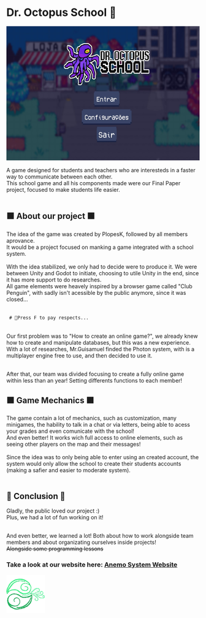 <h1> Dr. Octopus School 🐙</h1>
<p align="center">
  <img src="README-img/menu.jpg" alt="AnemoSystem Logo" loading="lazy" style="height:350px;"><br>
</p>

A game designed for students and teachers who are interesteds in a faster way to communicate between each other. <br>
This school game and all his components made were our Final Paper project, focused to make students life easier. <br><br>

<h2> 🟩 About our project 🟩 </h2>
The idea of the game was created by PlopesK, followed by all members aprovance. <br>
It would be a project focused on manking a game integrated with a school system. <br><br>
With the idea stabilized, we only had to decide were to produce it. We were between Unity and Godot to initiate, choosing to utile Unity in the end, since it has more support to do researches. <br>
All game elements were heavely inspired by a browser game called "Club Penguin", with sadly isn't acessible by the public anymore, since it was closed...<br><br>

 ```diff
  # 🐧Press F to pay respects...
 ```
<br>
Our first problem was to "How to create an online game?", we already knew how to create and manipulate databases, but this was a new experience. <br>
With a lot of researches, Mr.Guisamuel finded the Photon system, with is a multiplayer engine free to use, and then decided to use it. <br><br>

After that, our team was divided focusing to create a fully online game within less than an year! Setting differents functions to each member!<br>

<h2> 🟪 Game Mechanics 🟪 </h2>
The game contain a lot of mechanics, such as customization, many minigames, the hability to talk in a chat or via letters, being able to acess your grades and even comunicate with the school!<br>
And even better! It works wich full access to online elements, such as seeing other players on the map and their messages!<br><br>
Since the idea was to only being able to enter using an created account, the system would only allow the school to create their students accounts (making a safier and easier to moderate system).<br><br>

<h2> 🔷 Conclusion 🔷 </h2>
Gladly, the public loved our project :) <br>
Plus, we had a lot of fun working on it!<br><br>

And even better, we learned a lot! Both about how to work alongside team members and about organizating ourselves inside projects!<br>
<s>Alongside some programming lessons</s>

<h3>Take a look at our website here: <a href="https://github.com/GGGCD-TCC/anemo-system-website"> Anemo System Website </a></h3>
<a href="https://gggcd-tcc.github.io/anemo-system-website/">
 <img src="README-img/logo.png" alt="AnemoSystem Logo" loading="lazy" style="width:100px; height:100px;">
</a>
